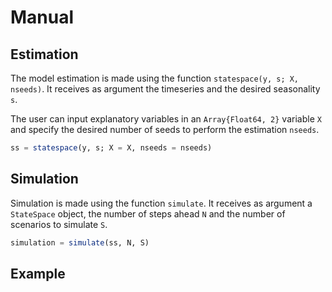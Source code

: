 # Manual

## Estimation
The model estimation is made using the function `statespace(y, s; X, nseeds)`. It receives as argument the timeseries and the desired seasonality `s`.

The user can input explanatory variables in an ```Array{Float64, 2}``` variable `X` and specify the desired number of seeds to perform the estimation `nseeds`.

```julia
ss = statespace(y, s; X = X, nseeds = nseeds)
```

## Simulation

Simulation is made using the function `simulate`. It receives as argument a `StateSpace` object, the number of steps ahead `N` and the number of scenarios to simulate `S`.

```julia
simulation = simulate(ss, N, S)
```

## Example
